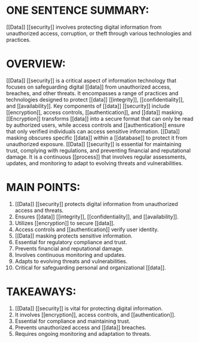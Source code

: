 # ONE SENTENCE SUMMARY:
[[Data]] [[security]] involves protecting digital information from unauthorized access, corruption, or theft through various technologies and practices.

# OVERVIEW:
[[Data]] [[security]] is a critical aspect of information technology that focuses on safeguarding digital [[data]] from unauthorized access, breaches, and other threats. It encompasses a range of practices and technologies designed to protect [[data]] [[integrity]], [[confidentiality]], and [[availability]]. Key components of [[data]] [[security]] include [[encryption]], access controls, [[authentication]], and [[data]] masking. [[Encryption]] transforms [[data]] into a secure format that can only be read by authorized users, while access controls and [[authentication]] ensure that only verified individuals can access sensitive information. [[Data]] masking obscures specific [[data]] within a [[database]] to protect it from unauthorized exposure. [[Data]] [[security]] is essential for maintaining trust, complying with regulations, and preventing financial and reputational damage. It is a continuous [[process]] that involves regular assessments, updates, and monitoring to adapt to evolving threats and vulnerabilities.

# MAIN POINTS:
1. [[Data]] [[security]] protects digital information from unauthorized access and threats.
2. Ensures [[data]] [[integrity]], [[confidentiality]], and [[availability]].
3. Utilizes [[encryption]] to secure [[data]].
4. Access controls and [[authentication]] verify user identity.
5. [[Data]] masking protects sensitive information.
6. Essential for regulatory compliance and trust.
7. Prevents financial and reputational damage.
8. Involves continuous monitoring and updates.
9. Adapts to evolving threats and vulnerabilities.
10. Critical for safeguarding personal and organizational [[data]].

# TAKEAWAYS:
1. [[Data]] [[security]] is vital for protecting digital information.
2. It involves [[encryption]], access controls, and [[authentication]].
3. Essential for compliance and maintaining trust.
4. Prevents unauthorized access and [[data]] breaches.
5. Requires ongoing monitoring and adaptation to threats.